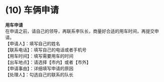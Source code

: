 # (10) 车俩申请

**用车申请**
<br>在申请之前，请自己的领导，再联系李队长，商量好合适的用车时间，再提交申请。
<br>【申请人】：填写自己的姓名
<br>【联系电话】：填写自己的电话或者手机号
<br>【用车时间】：填写需要用车的时间
<br>【出车地点】：请选择【市内】或者【市外】
<br>【申请事由】：详细填写申请的原因
<br>【处理人】：勾选自己的联系的队长